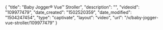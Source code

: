 {
    "title": "Baby Jogger&reg; Vue&trade; Stroller",
    "description": "",
    "videoid": "109977479",
    "date_created": "1502520359",
    "date_modified": "1504247454",
    "type": "captivate",
    "layout": "video",
    "url": "\/v\/baby-jogger-vue-stroller\/109977479"
}